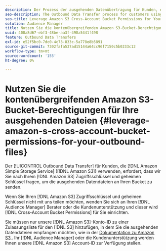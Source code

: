 ```yaml
---
description: Der Prozess der ausgehenden Datenübertragung für Kunden, die den Amazon Simple Storage Service (Amazon S3) verwenden, erfordert, dass wir Sie nach Ihrem Amazon S3-Zugriffsschlüssel und -Geheimschlüssel fragen, um die ausgehenden Datendateien an Ihren Bucket zu senden.
seo-description: The Outbound Data Transfer process for customers using Amazon Simple Storage Service (Amazon S3) requires us to ask for your Amazon S3 access key and secret key, in order to deliver the outbound data files to your bucket.
seo-title: Leverage Amazon S3 Cross-Account Bucket Permissions for Your Outbound Files
solution: Audience Manager
title: Nutzen Sie die kontenübergreifenden Amazon S3-Bucket-Berechtigungen für Ihre ausgehenden Dateien
uuid: 400a8d67-ebf3-48be-aa3f-498a5441f498
feature: Outbound Data Transfers
exl-id: e52f5bc0-7dc0-4c73-833c-5a778e8b5891
source-git-commit: 7302fafa537ad15144a64cc96f7150c5b0233c12
workflow-type: tm+mt
source-wordcount: '155'
ht-degree: 0%

---
```


# Nutzen Sie die kontenübergreifenden Amazon S3-Bucket-Berechtigungen für Ihre ausgehenden Dateien {#leverage-amazon-s-cross-account-bucket-permissions-for-your-outbound-files}

Der [!UICONTROL Outbound Data Transfer] für Kunden, die [!DNL Amazon Simple Storage Service] ([!DNL Amazon S3]) verwenden, erfordert, dass wir Sie nach Ihrem [!DNL Amazon S3] Zugriffsschlüssel und geheimen Schlüssel fragen, um die ausgehenden Datendateien an Ihren Bucket zu senden.

Wenn Sie Ihren [!DNL Amazon S3] Zugriffsschlüssel und geheimen Schlüssel nicht mit uns teilen möchten, wenden Sie sich an Ihren [!DNL Audience Manager] Berater oder die Kundenunterstützung und dieser wird [!DNL Cross-Account Bucket Permissions] für Sie einrichten.

Sie müssen nur unsere [!DNL Amazon S3]-Konto-ID zu einer Zulassungsliste für den [!DNL S3] hinzufügen, in dem Sie die ausgehenden Datendateien empfangen möchten, wie in der [Dokumentation zu Amazon S3 ](https://docs.aws.amazon.com/AmazonS3/latest/dev/example-walkthroughs-managing-access-example2.html). Ihr [!DNL Audience Manager] oder die Kundenunterstützung werden Ihnen unsere [!DNL Amazon S3] Account-ID zur Verfügung stellen.
